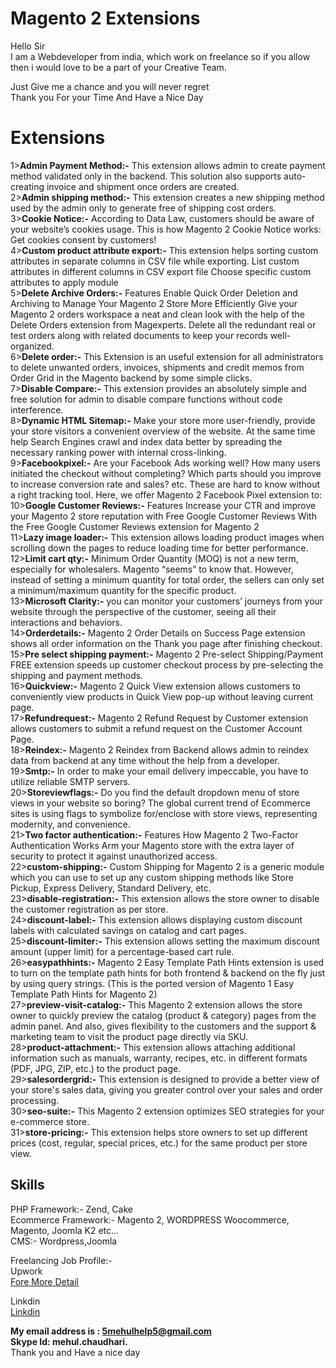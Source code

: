 Magento 2 Extensions
==========================

Hello Sir<br/> 
I am a Webdeveloper from india, which work on freelance so if you allow then i would love to be a part of your Creative Team.

Just Give me a chance and you will never regret<br/> 
Thank you For your Time And Have a Nice Day<br/> 

Extensions
========================
1><b>Admin Payment Method:-</b> This extension allows admin to create payment method validated only in the backend. This solution also supports auto-creating invoice and shipment once orders are created.<br/>
2><b>Admin shipping method:-</b> This extension creates a new shipping method used by the admin only to generate free of shipping cost orders.<br/>
3><b>Cookie Notice:-</b> According to Data Law, customers should be aware of your website’s cookies usage. This is how Magento 2 Cookie Notice works: Get cookies consent by customers!<br/>
4><b>Custom product attribute export:-</b> This extension helps sorting custom attributes in separate columns in CSV file while exporting. List custom attributes in different columns in CSV export file Choose specific custom attributes to apply module<br/>
5><b>Delete Archive Orders:-</b> Features Enable Quick Order Deletion and Archiving to Manage Your Magento 2 Store More Efficiently Give your Magento 2 orders workspace a neat and clean look with the help of the Delete Orders extension from Magexperts. Delete all the redundant real or test orders along with related documents to keep your records well-organized.<br/>
6><b>Delete order:-</b> This Extension is an useful extension for all administrators to delete unwanted orders, invoices, shipments and credit memos from Order Grid in the Magento backend by some simple clicks.<br/>
7><b>Disable Compare:-</b> This extension provides an absolutely simple and free solution for admin to disable compare functions without code interference.<br/>
8><b>Dynamic HTML Sitemap:-</b> Make your store more user-friendly, provide your store visitors a convenient overview of the website. At the same time help Search Engines crawl and index data better by spreading the necessary ranking power with internal cross-linking.<br/>
9><b>Facebookpixel:-</b> Are your Facebook Ads working well? How many users initiated the checkout without completing? Which parts should you improve to increase conversion rate and sales? etc. These are hard to know without a right tracking tool. Here, we offer Magento 2 Facebook Pixel extension to:<br/>
10><b>Google Customer Reviews:-</b> Features Increase your CTR and improve your Magento 2 store reputation with Free Google Customer Reviews With the Free Google Customer Reviews extension for Magento 2<br/>
11><b>Lazy image loader:-</b> This extension allows loading product images when scrolling down the pages to reduce loading time for better performance.<br/>
12><b>Limit cart qty:-</b> Minimum Order Quantity (MOQ) is not a new term, especially for wholesalers. Magento “seems” to know that. However, instead of setting a minimum quantity for total order, the sellers can only set a minimum/maximum quantity for the specific product.<br/>
13><b>Microsoft Clarity:-</b> you can monitor your customers’ journeys from your website through the perspective of the customer, seeing all their interactions and behaviors.<br/>
14><b>Orderdetails:-</b> Magento 2 Order Details on Success Page extension shows all order information on the Thank you page after finishing checkout.<br/>
15><b>Pre select shipping payment:-</b> Magento 2 Pre-select Shipping/Payment FREE extension speeds up customer checkout process by pre-selecting the shipping and payment methods.<br/>
16><b>Quickview:-</b> Magento 2 Quick View extension allows customers to conveniently view products in Quick View pop-up without leaving current page.<br/>
17><b>Refundrequest:-</b> Magento 2 Refund Request by Customer extension allows customers to submit a refund request on the Customer Account Page.<br/>
18><b>Reindex:-</b> Magento 2 Reindex from Backend allows admin to reindex data from backend at any time without the help from a developer.<br/>
19><b>Smtp:-</b> In order to make your email delivery impeccable, you have to utilize reliable SMTP servers. <br/>
20><b>Storeviewflags:-</b> Do you find the default dropdown menu of store views in your website so boring? The global current trend of Ecommerce sites is using flags to symbolize for/enclose with store views, representing modernity, and convenience.<br/>
21><b>Two factor authentication:-</b> Features How Magento 2 Two-Factor Authentication Works Arm your Magento store with the extra layer of security to protect it against unauthorized access.<br/>
22><b>custom-shipping:-</b> Custom Shipping for Magento 2 is a generic module which you can use to set up any custom shipping methods like Store Pickup, Express Delivery, Standard Delivery, etc.<br/>
23><b>disable-registration:-</b> This extension allows the store owner to disable the customer registration as per store.<br/>
24><b>discount-label:-</b> This extension allows displaying custom discount labels with calculated savings on catalog and cart pages.<br/>
25><b>discount-limiter:-</b> This extension allows setting the maximum discount amount (upper limit) for a percentage-based cart rule.<br/>
26><b>easypathhints:-</b> Magento 2 Easy Template Path Hints extension is used to turn on the template path hints for both frontend & backend on the fly just by using query strings. (This is the ported version of Magento 1 Easy Template Path Hints for Magento 2)<br/>
27><b>preview-visit-catalog:-</b> This Magento 2 extension allows the store owner to quickly preview the catalog (product & category) pages from the admin panel. And also, gives flexibility to the customers and the support & marketing team to visit the product page directly via SKU.<br/>
28><b>product-attachment:-</b> This extension allows attaching additional information such as manuals, warranty, recipes, etc. in different formats (PDF, JPG, ZIP, etc.) to the product page.<br/>
29><b>salesordergrid:-</b> This extension is designed to provide a better view of your store's sales data, giving you greater control over your sales and order processing.<br/>
30><b>seo-suite:-</b> This Magento 2 extension optimizes SEO strategies for your e-commerce store.<br/>
31><b>store-pricing:-</b> This extension helps store owners to set up different prices (cost, regular, special prices, etc.) for the same product per store view.<br/>






Skills
----------
PHP Framework:- Zend, Cake
<br/>
Ecommerce Framework:- Magento 2, WORDPRESS Woocommerce, Magento, Joomla K2 etc...
<br/>
CMS:- Wordpress,Joomla
<br/>

Freelancing Job Profile:-
<br/>
Upwork
<br/>
<a href="https://www.upwork.com/o/profiles/users/_~0131aa29ad23bc45f1/" target="_blank">Fore More Detail</a>
<br/>

Linkdin
<br/>
<a href="https://www.linkedin.com/in/mehul-chaudhari-9854318b/" target="_blank">Linkdin</a>
<br/>

<b>My email address is : 5mehulhelp5@gmail.com <br/> Skype Id: mehul.chaudhari.</b>
<br/>
Thank you and Have a nice day
